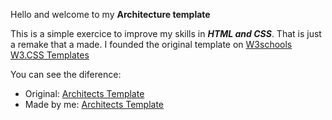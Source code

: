 Hello and welcome to my **Architecture template**

This is a simple exercice to improve my skills in ***HTML and CSS***. That is just a remake that a made. I founded the original template on [W3schools W3.CSS Templates](https://www.w3schools.com)

You can see the diference:

* Original: [Architects Template](https://www.w3schools.com/w3css/tryw3css_templates_architect.htm)
* Made by me: [Architects Template]()
